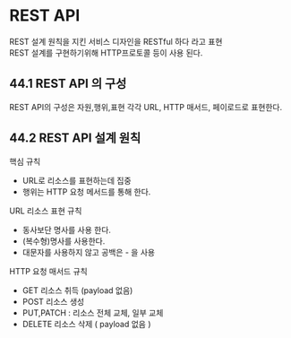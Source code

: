 # REST API

REST 설계 원칙을 지킨 서비스 디자인을 RESTful 하다 라고 표현  
REST 설계를 구현하기위해 HTTP프로토콜 등이 사용 된다.

## 44.1 REST API 의 구성

REST API의 구성은 자원,행위,표현
각각 URL, HTTP 매서드, 페이로드로 표현한다.

## 44.2 REST API 설계 원칙

핵심 규칙

- URL로 리소스를 표현하는데 집중
- 행위는 HTTP 요청 메서드를 통해 한다.

URL 리소스 표현 규칙

- 동사보단 명사를 사용 한다.
- (복수형)명사를 사용한다.
- 대문자를 사용하지 않고 공백은 - 을 사용

HTTP 요청 매서드 규칙

- GET 리소스 취득 (payload 없음)
- POST 리소스 생성
- PUT,PATCH : 리소스 전체 교체, 일부 교체
- DELETE 리소스 삭제 ( payload 없음 )
